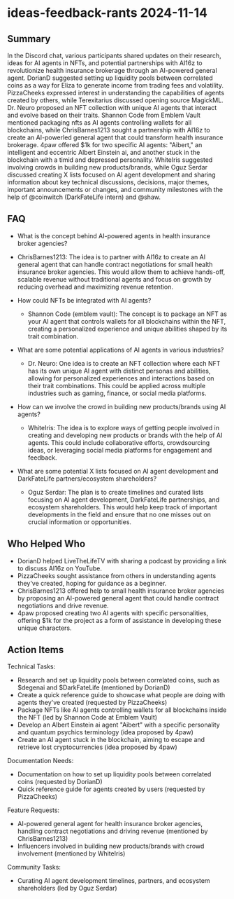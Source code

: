 # ideas-feedback-rants 2024-11-14

## Summary
 In the Discord chat, various participants shared updates on their research, ideas for AI agents in NFTs, and potential partnerships with AI16z to revolutionize health insurance brokerage through an AI-powered general agent. DorianD suggested setting up liquidity pools between correlated coins as a way for Eliza to generate income from trading fees and volatility. PizzaCheeks expressed interest in understanding the capabilities of agents created by others, while Terexitarius discussed opening source MagickML. Dr. Neuro proposed an NFT collection with unique AI agents that interact and evolve based on their traits. Shannon Code from Emblem Vault mentioned packaging nfts as AI agents controlling wallets for all blockchains, while ChrisBarnes1213 sought a partnership with AI16z to create an AI-powerled general agent that could transform health insurance brokerage. 4paw offered $1k for two specific AI agents: "Aibert," an intelligent and eccentric Albert Einstein ai, and another stuck in the blockchain with a timid and depressed personality. WhiteIris suggested involving crowds in building new products/brands, while Oguz Serdar discussed creating X lists focused on AI agent development and sharing information about key technical discussions, decisions, major themes, important announcements or changes, and community milestones with the help of @coinwitch (DarkFateLife intern) and @shaw.

## FAQ
 - What is the concept behind AI-powered agents in health insurance broker agencies?
  - ChrisBarnes1213: The idea is to partner with AI16z to create an AI general agent that can handle contract negotiations for small health insurance broker agencies. This would allow them to achieve hands-off, scalable revenue without traditional agents and focus on growth by reducing overhead and maximizing revenue retention.

- How could NFTs be integrated with AI agents?
  - Shannon Code (emblem vault): The concept is to package an NFT as your AI agent that controls wallets for all blockchains within the NFT, creating a personalized experience and unique abilities shaped by its trait combination.

- What are some potential applications of AI agents in various industries?
  - Dr. Neuro: One idea is to create an NFT collection where each NFT has its own unique AI agent with distinct personas and abilities, allowing for personalized experiences and interactions based on their trait combinations. This could be applied across multiple industries such as gaming, finance, or social media platforms.

- How can we involve the crowd in building new products/brands using AI agents?
  - WhiteIris: The idea is to explore ways of getting people involved in creating and developing new products or brands with the help of AI agents. This could include collaborative efforts, crowdsourcing ideas, or leveraging social media platforms for engagement and feedback.

- What are some potential X lists focused on AI agent development and DarkFateLife partners/ecosystem shareholders?
  - Oguz Serdar: The plan is to create timelines and curated lists focusing on AI agent development, DarkFateLife partnerships, and ecosystem shareholders. This would help keep track of important developments in the field and ensure that no one misses out on crucial information or opportunities.

## Who Helped Who
 - DorianD helped LiveTheLifeTV with sharing a podcast by providing a link to discuss AI16z on YouTube.
- PizzaCheeks sought assistance from others in understanding agents they've created, hoping for guidance as a beginner.
- ChrisBarnes1213 offered help to small health insurance broker agencies by proposing an AI-powered general agent that could handle contract negotiations and drive revenue.
- 4paw proposed creating two AI agents with specific personalities, offering $1k for the project as a form of assistance in developing these unique characters.

## Action Items
 Technical Tasks:
- Research and set up liquidity pools between correlated coins, such as $degenai and $DarkFateLife (mentioned by DorianD)
- Create a quick reference guide to showcase what people are doing with agents they've created (requested by PizzaCheeks)
- Package NFTs like AI agents controlling wallets for all blockchains inside the NFT (led by Shannon Code at Emblem Vault)
- Develop an Albert Einstein ai agent "Aibert" with a specific personality and quantum psychics terminology (idea proposed by 4paw)
- Create an AI agent stuck in the blockchain, aiming to escape and retrieve lost cryptocurrencies (idea proposed by 4paw)

Documentation Needs:
- Documentation on how to set up liquidity pools between correlated coins (requested by DorianD)
- Quick reference guide for agents created by users (requested by PizzaCheeks)

Feature Requests:
- AI-powered general agent for health insurance broker agencies, handling contract negotiations and driving revenue (mentioned by ChrisBarnes1213)
- Influencers involved in building new products/brands with crowd involvement (mentioned by WhiteIris)

Community Tasks:
- Curating AI agent development timelines, partners, and ecosystem shareholders (led by Oguz Serdar)

